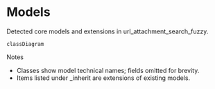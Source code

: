 # Models

Detected core models and extensions in url_attachment_search_fuzzy.

```mermaid
classDiagram
```

Notes
- Classes show model technical names; fields omitted for brevity.
- Items listed under _inherit are extensions of existing models.
